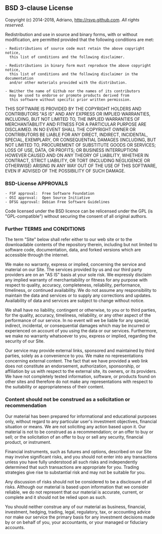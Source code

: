 ## BSD 3-clause License

Copyright (c) 2014-2018, Adriano, http://rsvp.github.com. *All rights reserved.*

Redistribution and use in source and binary forms, with or without
modification, are permitted provided that the following conditions are met:

    - Redistributions of source code must retain the above copyright notice, 
      this list of conditions and the following disclaimer.

    - Redistributions in binary form must reproduce the above copyright notice, 
      this list of conditions and the following disclaimer in the documentation 
      and/or other materials provided with the distribution.

    - Neither the name of Github nor the names of its contributors 
      may be used to endorse or promote products derived from 
      this software without specific prior written permission.

THIS SOFTWARE IS PROVIDED BY THE COPYRIGHT HOLDERS AND CONTRIBUTORS "AS IS"
AND ANY EXPRESS OR IMPLIED WARRANTIES, INCLUDING, BUT NOT LIMITED TO, THE
IMPLIED WARRANTIES OF MERCHANTABILITY AND FITNESS FOR A PARTICULAR PURPOSE ARE
DISCLAIMED. IN NO EVENT SHALL THE COPYRIGHT OWNER OR CONTRIBUTORS BE LIABLE
FOR ANY DIRECT, INDIRECT, INCIDENTAL, SPECIAL, EXEMPLARY, OR CONSEQUENTIAL
DAMAGES (INCLUDING, BUT NOT LIMITED TO, PROCUREMENT OF SUBSTITUTE GOODS OR
SERVICES; LOSS OF USE, DATA, OR PROFITS; OR BUSINESS INTERRUPTION) HOWEVER
CAUSED AND ON ANY THEORY OF LIABILITY, WHETHER IN CONTRACT, STRICT LIABILITY,
OR TORT (INCLUDING NEGLIGENCE OR OTHERWISE) ARISING IN ANY WAY OUT OF THE USE
OF THIS SOFTWARE, EVEN IF ADVISED OF THE POSSIBILITY OF SUCH DAMAGE.


### BSD-License APPROVALS

    - FSF approval:  Free Software Foundation
    - OSI approval:  Open Source Initiative
    - DFSG approval: Debian Free Software Guidelines

Code licensed under the BSD licence can be relicensed under the GPL (is
"GPL-compatible") without securing the consent of all original authors. 


### Further TERMS and CONDITIONS

The term "Site" below shall refer either to our web site or to the
downloadable contents of the repository therein, including but not limited to
software code, documentation, data, and forked versions which are accessible
through the internet.

We make no warranty, express or implied, concerning the service and material
on our Site. The services provided by us and our third party providers are on
an "AS IS" basis at your sole risk.  We expressly disclaim any implied
warranty of merchantability or fitness for any purpose with respect to
quality, accuracy, completeness, reliability, performance, timeliness, or
continued availability.  We do not assume any responsibility to maintain the
data and services or to supply any corrections and updates.  Availability of
data and services are subject to change without notice.

We shall have no liability, contingent or otherwise, to you or to third
parties, for the quality, accuracy, timeliness, reliability, or any other
aspect of the performance of our service. In no event will we be liable for
any special, indirect, incidental, or consequential damages which may be
incurred or experienced on account of you using the data or our services.
Furthermore, we make no warranty whatsoever to you, express or implied,
regarding the security of our Site. 

Our service may provide external links, sponsored and maintained by third
parties, solely as a convenience to you. We make no representations concerning
external content. The fact that we have provided a web link does not
constitute an endorsement, authorization, sponsorship, or affiliation by us
with respect to the external site, its owners, or its providers. We have not
completely tested information, software, or products found on other sites and
therefore do not make any representations with respect to the suitability or
appropriateness of their content.


### Content should not be construed as a solicitation or recommendation

Our material has been prepared for informational and educational purposes
only, without regard to any particular user's investment objectives, financial
situation or means.  We are not soliciting any action based upon it. Our
material is not to be construed as a recommendation; or an offer to buy or
sell; or the solicitation of an offer to buy or sell any security, financial
product, or instrument.

Financial instruments, such as futures and options, described on our Site may
involve significant risks, and you should not enter into any transactions
unless you have fully understood all such risks and independently determined
that such transactions are appropriate for you. Trading strategies give rise
to substantial risk and may not be suitable for you. 

Any discussion of risks should not be considered to be a disclosure of all
risks. Although our material is based upon information that we consider
reliable, we do not represent that our material is accurate, current, or
complete and it should not be relied upon as such.

You should neither construe any of our material as business, financial,
investment, hedging, trading, legal, regulatory, tax, or accounting advice nor
make our service the primary basis for any investment decisions made by or on
behalf of you, your accountants, or your managed or fiduciary accounts.


